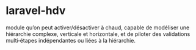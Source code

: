 # laravel-hdv
module qu’on peut activer/désactiver à chaud, capable de modéliser une hiérarchie complexe, verticale et horizontale, et de piloter des validations multi‑étapes indépendantes ou liées à la hiérarchie.
